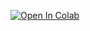[![Open In Colab](https://colab.research.google.com/assets/colab-badge.svg)](https://colab.research.google.com/github/markhanslip/PhD_Ch5_SampleRNN/blob/main/Chapter_5_Notebook_SampleRNN.ipynb)
